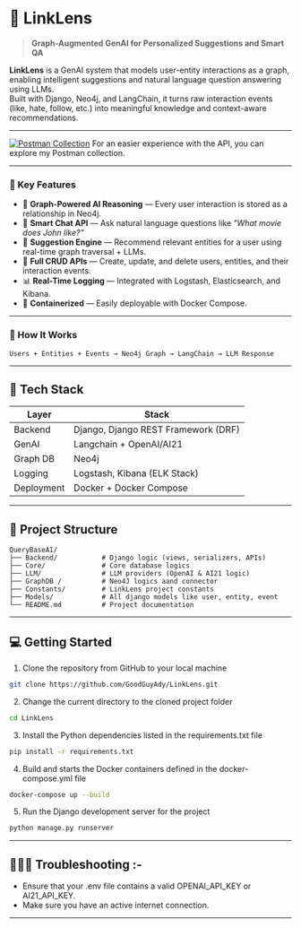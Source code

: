 # 🔗 LinkLens 

> **Graph-Augmented GenAI for Personalized Suggestions and Smart QA**

**LinkLens** is a GenAI system that models user-entity interactions as a graph, enabling intelligent suggestions and natural language question answering using LLMs.  
Built with Django, Neo4j, and LangChain, it turns raw interaction events (like, hate, follow, etc.) into meaningful knowledge and context-aware recommendations.

---

[![Postman Collection](https://img.shields.io/badge/Postman-Collection-a)](https://www.postman.com/blue-station-79898/workspace/linklens)
For an easier experience with the API, you can explore my Postman collection.

---

### 📌 Key Features

- 🧠 **Graph-Powered AI Reasoning** — Every user interaction is stored as a relationship in Neo4j.
- 💬 **Smart Chat API** — Ask natural language questions like _"What movie does John like?"_
- 🎯 **Suggestion Engine** — Recommend relevant entities for a user using real-time graph traversal + LLMs.
- 👤 **Full CRUD APIs** — Create, update, and delete users, entities, and their interaction events.
- 📊 **Real-Time Logging** — Integrated with Logstash, Elasticsearch, and Kibana.
- 🐳 **Containerized** — Easily deployable with Docker Compose.

---

### 🧠 How It Works

```plaintext
Users + Entities + Events → Neo4j Graph → LangChain → LLM Response
```

---

## 🔧 Tech Stack

| Layer           | Stack                                  |
|-----------------|----------------------------------------|
| Backend         | Django, Django REST Framework (DRF)    |
| GenAI           | Langchain + OpenAI/AI21                |
| Graph DB        | Neo4j                                  |
| Logging         | Logstash, Kibana (ELK Stack)           |
| Deployment      |	Docker + Docker Compose                |

---

## 📁 Project Structure

```
QueryBaseAI/
├── Backend/           # Django logic (views, serializers, APIs)
├── Core/              # Core database logics
├── LLM/               # LLM providers (OpenAI & AI21 logic)
├── GraphDB /          # Neo4J logics aand connector
├── Constants/         # LinkLens project constants
├── Models/            # All django models like user, entity, event
└── README.md          # Project documentation
```

---

## 💻 Getting Started

1. Clone the repository from GitHub to your local machine
```bash
git clone https://github.com/GoodGuyAdy/LinkLens.git
```
2. Change the current directory to the cloned project folder
```bash
cd LinkLens
```
3. Install the Python dependencies listed in the requirements.txt file
```bash
pip install -r requirements.txt
```
4. Build and starts the Docker containers defined in the docker-compose.yml file
```bash
docker-compose up --build
```
5. Run the Django development server for the project
```bash
python manage.py runserver
```

---

## 🧑🏻‍🔧 Troubleshooting :-
 
 - Ensure that your .env file contains a valid OPENAI_API_KEY or AI21_API_KEY.
 - Make sure you have an active internet connection.

---